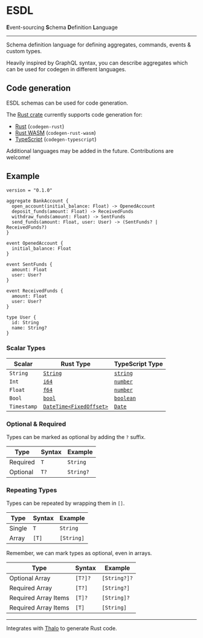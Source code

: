 # ESDL

**E**vent-sourcing **S**chema **D**efinition **L**anguage

---

Schema definition language for defining aggregates, commands, events & custom types.

Heavily inspired by GraphQL syntax, you can describe aggregates which can be used for codegen in different languages.

## Code generation

ESDL schemas can be used for code generation.

The [Rust crate](https://crates.io/crates/esdl) currently supports code generation for:

- [Rust](https://docs.rs/esdl/latest/esdl/codegen/rust/struct.RustCompiler.html) (`codegen-rust`)
- [Rust WASM](https://docs.rs/esdl/latest/esdl/codegen/rust/wasm/struct.RustWasmCompiler.html) (`codegen-rust-wasm`)
- [TypeScript](https://docs.rs/esdl/latest/esdl/codegen/typescript/struct.TypeScriptCompiler.html) (`codegen-typescript`)

Additional languages may be added in the future. Contributions are welcome!

## Example

```
version = "0.1.0"

aggregate BankAccount {
  open_account(initial_balance: Float) -> OpenedAccount
  deposit_funds(amount: Float) -> ReceivedFunds
  withdraw_funds(amount: Float) -> SentFunds
  send_funds(amount: Float, user: User) -> (SentFunds? | ReceivedFunds?)
}

event OpenedAccount {
  initial_balance: Float
}

event SentFunds {
  amount: Float
  user: User?
}

event ReceivedFunds {
  amount: Float
  user: User?
}

type User {
  id: String
  name: String?
}
```

### Scalar Types

| Scalar      | Rust Type                                                                            | TypeScript Type                                                                                                          |
| ----------- | ------------------------------------------------------------------------------------ | ------------------------------------------------------------------------------------------------------------------------ |
| `String`    | [`String`](https://doc.rust-lang.org/stable/std/string/struct.String.html)           | [`string`](https://www.typescriptlang.org/docs/handbook/2/everyday-types.html#the-primitives-string-number-and-boolean)  |
| `Int`       | [`i64`](https://doc.rust-lang.org/stable/std/primitive.i64.html)                     | [`number`](https://www.typescriptlang.org/docs/handbook/2/everyday-types.html#the-primitives-string-number-and-boolean)  |
| `Float`     | [`f64`](https://doc.rust-lang.org/stable/std/primitive.f64.html)                     | [`number`](https://www.typescriptlang.org/docs/handbook/2/everyday-types.html#the-primitives-string-number-and-boolean)  |
| `Bool`      | [`bool`](https://doc.rust-lang.org/stable/std/primitive.bool.html)                   | [`boolean`](https://www.typescriptlang.org/docs/handbook/2/everyday-types.html#the-primitives-string-number-and-boolean) |
| `Timestamp` | [`DateTime<FixedOffset>`](https://docs.rs/chrono/latest/chrono/struct.DateTime.html) | [`Date`](https://developer.mozilla.org/en-US/docs/Web/JavaScript/Reference/Global_Objects/Date/Date)                     |

### Optional & Required

Types can be marked as optional by adding the `?` suffix.

| Type     | Syntax | Example   |
| -------- | ------ | --------- |
| Required | `T`    | `String`  |
| Optional | `T?`   | `String?` |

### Repeating Types

Types can be repeated by wrapping them in `[]`.

| Type   | Syntax | Example    |
| ------ | ------ | ---------- |
| Single | `T`    | `String`   |
| Array  | `[T]`  | `[String]` |

Remember, we can mark types as optional, even in arrays.

| Type                 | Syntax  | Example      |
| -------------------- | ------- | ------------ |
| Optional Array       | `[T?]?` | `[String?]?` |
| Required Array       | `[T?]`  | `[String?]`  |
| Required Array Items | `[T]?`  | `[String]?`  |
| Required Array Items | `[T]`   | `[String]`   |

---

Integrates with [Thalo](https://github.com/thalo-rs/thalo) to generate Rust code.
